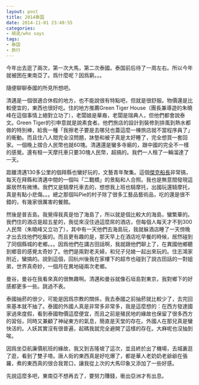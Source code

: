 ```yaml
---
layout: post
title: 2014泰国
date: 2014-11-01 23:49:55
categories:
- 胡说/who says
tags:
- 泰国
- 旅行
---
```


今年出去逛了兩次，第一次大馬，第二次泰國。泰国前后待了一周左右。所以今年就被困在東南亞了。爲什麼呢？因爲窮。。。

隨便聊聊泰國的所見所想吧。

清邁是一個很適合休假的地方，也不能說很有特點吧，但就是很舒服。物價還是比較便宜的，東西也很好吃。住的地方推薦Green Tiger House（團長兼導遊的朱曉峰在這個事情上絕對立功了），老闆娘是華裔，老闆是瑞典人，但他們都會說泰文。Green Tiger的引申意就是說素食者。他們旅店的設計到裝修到排風到熱水都做的特別棒，給我一種「我擦老子要是去哪兒也蓋這麼一棟旅店就不當程序員了」的衝動。而且住八人間完全沒問題，牀墊和被子真是太好睡了，完全想買一套回家。一個晚上摺合人民幣也就60塊。清邁還是蠻多寺廟的，跟中國的完全不一樣的感覺。還有租一天摩托車只要30塊人民幣，超搞的。我們一人租了一輛溜達了一天。

距離清邁130多公里的個拜縣也蠻好玩的，文藝青年聚集。這個[傑克船長](http://weibo.com/u/5054110720?topnav=1&wvr=6&topsug=1)非常搞，每天在拜縣和清邁中間的一個叫「二戰橋」的景點和人合照。我也是無意間發現這廝居然有微博。我們又是騎摩托車去的，想想我上班也騎摩托，出國玩還騎摩托，真是有點小悲傷。。。總之那個叫Pie的村子除了很多工藝品藝術品，吃的還是很不錯的，有幾家很厲害的餐館。

然後是普吉島。我覺得我真是怕了海島了，所以就是個比較大的海島，蠻繁華的。我們住的酒店是超五星的，我從來沒住過這麼屌的酒店，但每個人每天才不到300人民幣（朱曉峰又立功了），其中有一天他們去海島玩，我就躲酒店睡了一天傍晚才出去找他們吃飯的。而且更有趣的是，那天早上在酒店吃早餐的時候，居然碰到了同個縣城的老鄉。。。因爲他們在講古田話啊，我就跟他們聊上了，在異國他鄉聽到鄉音的感覺太奇妙了。他們是兩對老夫婦，和兒子兒媳一起出來玩的。住志鴻家附近，蠻搞的。說到這個，回杭州後我在家樓下的超市也碰到了說古田話的一對姐弟，世界真奇妙，一個月在異地碰兩次老鄉。

曼谷，曼谷在我看來真的很無趣啊。清邁和曼谷就像石垣島對東京，我對鄉下的好感都更多一些。跳過不表。

泰國抽菸的很少，可能是因爲宗教的關係，我去泰國之前抽菸就比較少了，去完回來基本就不抽了。泰國的外國人真是非常多非常多，我是這麼想的：在西方發達國家過來度假，看到泰國物價這麼便宜，而且之前是殖民地的緣故也保留了很多西方的習俗，同時又兼顧了神祕東方的氣息，簡直是天堂的存在。外國人在那兒真是蠻快活的。人妖其實沒有很普遍，起碼我就完全避開了這樣的存在。大麻呢也沒抽到唉。

因爲坐亞航廉價航班的緣故，我又到吉隆坡了這次，並且終於出了機場，去城裏逛了逛，看到了雙子塔。唐人街的東西真是好吃爆了，都是華人老奶奶老爺爺在張羅，煮的東西真的很合我胃口，讓我從上次的大馬印象又添加了一些好感。

先說這麼多吧，東南亞不想再去了，要努力賺錢，衝出亞洲才有出息。

